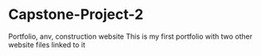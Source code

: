 # Capstone-Project-2
Portfolio, anv, construction website
This is my first portfolio with two other website files linked to it
